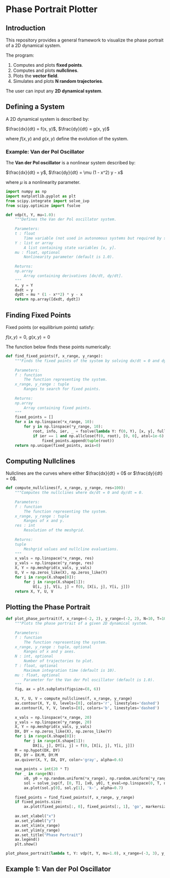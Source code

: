 # Phase Portrait Plotter

## Introduction

This repository provides a general framework to visualize the phase portrait of a 2D dynamical system.

The program:

1. Computes and plots **fixed points**.
2. Computes and plots **nullclines**.
3. Plots the **vector field**.
4. Simulates and plots **N random trajectories**.

The user can input any **2D dynamical system**.

## Defining a System

A 2D dynamical system is described by:

$\frac{dx}{dt} = f(x, y)$,  $\frac{dy}{dt} = g(x, y)$

where $f(x, y)$ and $g(x, y)$ define the evolution of the system.

### Example: Van der Pol Oscillator

The **Van der Pol oscillator** is a nonlinear system described by:

$\frac{dx}{dt} = y$, $\frac{dy}{dt} = \mu (1 - x^2) y - x$

where $\mu$ is a nonlinearity parameter.

```python
import numpy as np
import matplotlib.pyplot as plt
from scipy.integrate import solve_ivp
from scipy.optimize import fsolve

def vdp(t, Y, mu=1.0):
    """Defines the Van der Pol oscillator system.
    
    Parameters:
    t : float
        Time variable (not used in autonomous systems but required by solvers).
    Y : list or array
        A list containing state variables [x, y].
    mu : float, optional
        Nonlinearity parameter (default is 1.0).
    
    Returns:
    np.array
        Array containing derivatives [dx/dt, dy/dt].
    """
    x, y = Y
    dxdt = y
    dydt = mu * (1 - x**2) * y - x
    return np.array([dxdt, dydt])
```

## Finding Fixed Points

Fixed points (or equilibrium points) satisfy:

$f(x, y) = 0$, $g(x, y) = 0$

The function below finds these points numerically:

```python
def find_fixed_points(f, x_range, y_range):
    """Finds the fixed points of the system by solving dx/dt = 0 and dy/dt = 0.
    
    Parameters:
    f : function
        The function representing the system.
    x_range, y_range : tuple
        Ranges to search for fixed points.
    
    Returns:
    np.array
        Array containing fixed points.
    """
    fixed_points = []
    for x in np.linspace(*x_range, 10):
        for y in np.linspace(*y_range, 10):
            root, info, ier, _ = fsolve(lambda Y: f(0, Y), [x, y], full_output=True)
            if ier == 1 and np.allclose(f(0, root), [0, 0], atol=1e-6):
                fixed_points.append(tuple(root))
    return np.unique(fixed_points, axis=0)
```

## Computing Nullclines

Nullclines are the curves where either $\frac{dx}{dt} = 0$ or $\frac{dy}{dt} = 0$.

```python
def compute_nullclines(f, x_range, y_range, res=100):
    """Computes the nullclines where dx/dt = 0 and dy/dt = 0.
    
    Parameters:
    f : function
        The function representing the system.
    x_range, y_range : tuple
        Ranges of x and y.
    res : int
        Resolution of the meshgrid.
    
    Returns:
    tuple
        Meshgrid values and nullcline evaluations.
    """
    x_vals = np.linspace(*x_range, res)
    y_vals = np.linspace(*y_range, res)
    X, Y = np.meshgrid(x_vals, y_vals)
    U, V = np.zeros_like(X), np.zeros_like(Y)
    for i in range(X.shape[0]):
        for j in range(X.shape[1]):
            U[i, j], V[i, j] = f(0, [X[i, j], Y[i, j]])
    return X, Y, U, V
```

## Plotting the Phase Portrait

```python
def plot_phase_portrait(f, x_range=(-2, 2), y_range=(-2, 2), N=10, T=10, mu=1.0):
    """Plots the phase portrait of a given 2D dynamical system.
    
    Parameters:
    f : function
        The function representing the system.
    x_range, y_range : tuple, optional
        Ranges of x and y axes.
    N : int, optional
        Number of trajectories to plot.
    T : float, optional
        Maximum integration time (default is 10).
    mu : float, optional
        Parameter for the Van der Pol oscillator (default is 1.0).
    """
    fig, ax = plt.subplots(figsize=(8, 6))
    
    X, Y, U, V = compute_nullclines(f, x_range, y_range)
    ax.contour(X, Y, U, levels=[0], colors='r', linestyles='dashed')
    ax.contour(X, Y, V, levels=[0], colors='b', linestyles='dashed')
    
    x_vals = np.linspace(*x_range, 20)
    y_vals = np.linspace(*y_range, 20)
    X, Y = np.meshgrid(x_vals, y_vals)
    DX, DY = np.zeros_like(X), np.zeros_like(Y)
    for i in range(X.shape[0]):
        for j in range(X.shape[1]):
            DX[i, j], DY[i, j] = f(0, [X[i, j], Y[i, j]])
    M = np.hypot(DX, DY)
    DX, DY = DX/M, DY/M
    ax.quiver(X, Y, DX, DY, color='gray', alpha=0.6)
    
    num_points = int(20 * T)
    for _ in range(N):
        x0, y0 = np.random.uniform(*x_range), np.random.uniform(*y_range)
        sol = solve_ivp(f, [0, T], [x0, y0], t_eval=np.linspace(0, T, num_points))
        ax.plot(sol.y[0], sol.y[1], 'k-', alpha=0.7)
    
    fixed_points = find_fixed_points(f, x_range, y_range)
    if fixed_points.size:
        ax.plot(fixed_points[:, 0], fixed_points[:, 1], 'go', markersize=8, label='Fixed Points')
    
    ax.set_xlabel("x")
    ax.set_ylabel("y")
    ax.set_xlim(x_range)
    ax.set_ylim(y_range)
    ax.set_title("Phase Portrait")
    ax.legend()
    plt.show()

plot_phase_portrait(lambda t, Y: vdp(t, Y, mu=1.0), x_range=(-3, 3), y_range=(-3, 3), N=10, T=10)
```

## Example 1: Van der Pol Oscillator



